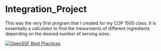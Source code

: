 # Integration_Project
This was the very first program that I created for my COP 1500 class. It is essentially a calculator to find the mesurments of different ingredients depending on the desired number of serving sizes.

[![OpenSSF Best Practices](https://www.bestpractices.dev/projects/8508/badge)](https://www.bestpractices.dev/projects/8508)

